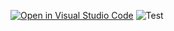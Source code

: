 [![Open in Visual Studio Code](https://classroom.github.com/assets/open-in-vscode-f059dc9a6f8d3a56e377f745f24479a46679e63a5d9fe6f495e02850cd0d8118.svg)](https://classroom.github.com/online_ide?assignment_repo_id=7268314&assignment_repo_type=AssignmentRepo)
![Test](https://github.com/Zallmatt/correo-tdd.git/actions/workflows/node.js.yml/badge.svg)
